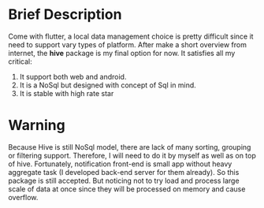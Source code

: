 # Brief Description

Come with flutter, a local data management choice is pretty difficult since it
need to support vary types of platform. After make a short overview from
internet, the **hive** package is my final option for now. It satisfies all my
critical:

1. It support both web and android.
2. It is a NoSql but designed with concept of Sql in mind.
3. It is stable with high rate star

# Warning

Because Hive is still NoSql model, there are lack of many sorting, grouping or
filtering support. Therefore, I will need to do it by myself as well as on top
of hive. Fortunately, notification front-end is small app without heavy aggregate
task (I developed back-end server for them already). So this package is still
accepted. But noticing not to try load and process large scale of data at once
since they will be processed on memory and cause overflow.

